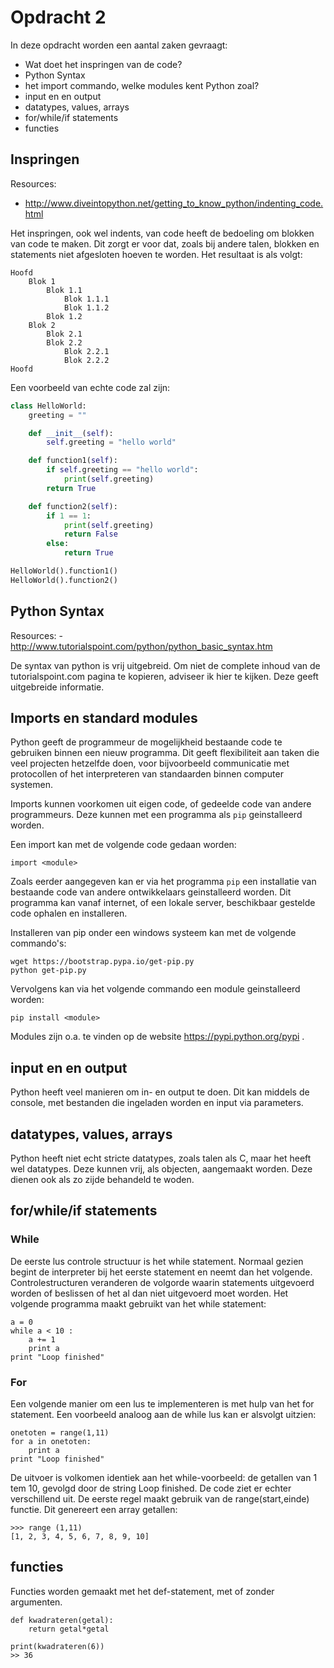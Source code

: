 # Opdracht 2

In deze opdracht worden een aantal zaken gevraagt:

- Wat doet het inspringen van de code?
- Python Syntax
- het import commando, welke modules kent Python zoal?
- input en en output
- datatypes, values, arrays
- for/while/if statements
- functies

## Inspringen

Resources:
- http://www.diveintopython.net/getting_to_know_python/indenting_code.html


Het inspringen, ook wel indents, van code heeft de bedoeling om blokken van code te maken.
Dit zorgt er voor dat, zoals bij andere talen, blokken en statements niet afgesloten hoeven te worden.
Het resultaat is als volgt:
```
Hoofd
    Blok 1
        Blok 1.1
            Blok 1.1.1
            Blok 1.1.2
        Blok 1.2
    Blok 2
        Blok 2.1
        Blok 2.2
            Blok 2.2.1
            Blok 2.2.2
Hoofd
```

Een voorbeeld van echte code zal zijn:
```python
class HelloWorld:
    greeting = ""

    def __init__(self):
        self.greeting = "hello world"

    def function1(self):
        if self.greeting == "hello world":
            print(self.greeting)
        return True

    def function2(self):
        if 1 == 1:
            print(self.greeting)
            return False
        else:
            return True

HelloWorld().function1()
HelloWorld().function2()
```

## Python Syntax

Resources:
    - http://www.tutorialspoint.com/python/python_basic_syntax.htm

De syntax van python is vrij uitgebreid. Om niet de complete
inhoud van de tutorialspoint.com pagina te kopieren,
adviseer ik hier te kijken. Deze geeft uitgebreide informatie.

## Imports en standard modules

Python geeft de programmeur de mogelijkheid bestaande code te gebruiken
binnen een nieuw programma. Dit geeft flexibiliteit aan taken die veel
projecten hetzelfde doen, voor bijvoorbeeld communicatie met protocollen
of het interpreteren van standaarden binnen computer systemen.

Imports kunnen voorkomen uit eigen code, of gedeelde code van andere
programmeurs. Deze kunnen met een programma als ``pip`` geinstalleerd worden.

Een import kan met de volgende code gedaan worden:

```
import <module>
```

Zoals eerder aangegeven kan er via het programma ``pip`` een installatie van bestaande
code van andere ontwikkelaars geinstalleerd worden. Dit programma kan vanaf internet, of een lokale server,
beschikbaar gestelde code ophalen en installeren.

Installeren van pip onder een windows systeem kan met de volgende commando's:

```
wget https://bootstrap.pypa.io/get-pip.py
python get-pip.py
```

Vervolgens kan via het volgende commando een module geinstalleerd worden:

```
pip install <module>
```

Modules zijn o.a. te vinden op de website https://pypi.python.org/pypi .

## input en en output

Python heeft veel manieren om in- en output te doen. Dit kan middels de console,
 met bestanden die ingeladen worden en input via parameters.

## datatypes, values, arrays

Python heeft niet echt stricte datatypes, zoals talen als C, maar het heeft wel datatypes.
Deze kunnen vrij, als objecten, aangemaakt worden. Deze dienen ook als zo zijde
behandeld te woden.

## for/while/if statements

### While
De eerste lus controle structuur is het while statement. Normaal gezien begint de interpreter bij het eerste statement en neemt dan het volgende. Controlestructuren veranderen de volgorde waarin statements uitgevoerd worden of beslissen of het al dan niet uitgevoerd moet worden. Het volgende programma maakt gebruikt van het while statement:
```
a = 0
while a < 10 :
    a += 1
    print a
print "Loop finished"
```

### For
Een volgende manier om een lus te implementeren is met hulp van het for statement. Een voorbeeld analoog aan de while lus kan er alsvolgt uitzien:
```
onetoten = range(1,11)
for a in onetoten:
    print a
print "Loop finished"
```

De uitvoer is volkomen identiek aan het while-voorbeeld: de getallen van 1 tem 10, gevolgd door de string Loop finished. De code ziet er echter verschillend uit. De eerste regel maakt gebruik van de range(start,einde) functie. Dit genereert een array getallen:

```
>>> range (1,11)
[1, 2, 3, 4, 5, 6, 7, 8, 9, 10]
```
## functies

Functies worden gemaakt met het def-statement, met of zonder argumenten.

```
def kwadrateren(getal):
    return getal*getal

print(kwadrateren(6))
>> 36
```